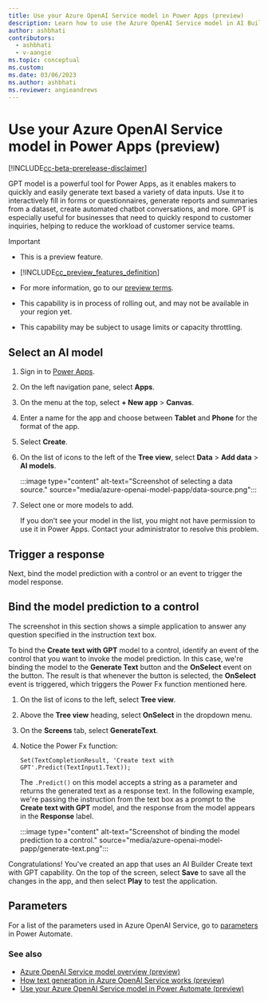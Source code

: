 ```yaml
---
title: Use your Azure OpenAI Service model in Power Apps (preview)
description: Learn how to use the Azure OpenAI Service model in AI Builder in Power Apps.
author: ashbhati
contributors:
  - ashbhati
  - v-aangie
ms.topic: conceptual
ms.custom: 
ms.date: 03/06/2023
ms.author: ashbhati
ms.reviewer: angieandrews
---
```


# Use your Azure OpenAI Service model in Power Apps (preview)

[!INCLUDE[cc-beta-prerelease-disclaimer](./includes/cc-beta-prerelease-disclaimer.md)]

GPT model is a powerful tool for Power Apps, as it enables makers to quickly and easily generate text based a variety of data inputs. Use it to interactively fill in forms or questionnaires, generate reports and summaries from a dataset, create automated chatbot conversations, and more. GPT is especially useful for businesses that need to quickly respond to customer inquiries, helping to reduce the workload of customer service teams.  

> [!IMPORTANT]
> - This is a preview feature.
>
> - [!INCLUDE[cc_preview_features_definition](includes/cc-preview-features-definition.md)]
>
> - For more information, go to our [preview terms](https://go.microsoft.com/fwlink/?linkid=2189520).
>
> - This capability is in process of rolling out, and may not be available in your region yet.
>
> - This capability  may be subject to usage limits or capacity throttling.

## Select an AI model

1. Sign in to [Power Apps](https://make.powerapps.com).

1. On the left navigation pane, select **Apps**.

1. On the menu at the top, select **+ New app** > **Canvas**. 

1. Enter a name for the app and choose between **Tablet** and **Phone** for the format of the app.

1. Select **Create**.

1. On the list of icons to the left of the **Tree view**, select **Data** > **Add data** > **AI models**.

    :::image type="content" alt-text="Screenshot of selecting a data source." source="media/azure-openai-model-papp/data-source.png":::

1. Select one or more models to add.

    If you don’t see your model in the list, you might not have permission to use it in Power Apps. Contact your administrator to resolve this problem. 

## Trigger a response

Next, bind the model prediction with a control or an event to trigger the model response.

## Bind the model prediction to a control

The screenshot in this section shows a simple application to answer any question specified in the instruction text box.

To bind the **Create text with GPT** model to a control, identify an event of the control that you want to invoke the model prediction. In this case, we're binding the model to the **Generate Text** button and the **OnSelect** event on the button. The result is that whenever the button is selected, the **OnSelect** event is triggered, which triggers the Power Fx function mentioned here.

1. On the list of icons to the left, select **Tree view**.

1. Above the **Tree view** heading, select **OnSelect** in the dropdown menu.

1. On the **Screens** tab, select **GenerateText**.

1. Notice the Power Fx function:

    ```powerapps-dot
    Set(TextCompletionResult, 'Create text with GPT'.Predict(TextInput1.Text));
    ````

    The `.Predict()` on this model accepts a string as a parameter and returns the generated text as a response text. In the following example, we're passing the instruction from the text box as a prompt to the **Create text with GPT** model, and the response from the model appears in the **Response** label.  

    :::image type="content" alt-text="Screenshot of binding the model prediction to a control." source="media/azure-openai-model-papp/generate-text.png":::

Congratulations! You've created an app that uses an AI Builder Create text with GPT capability. On the top of the screen, select **Save** to save all the changes in the app, and then select **Play** to test the application.  

## Parameters

For a list of the parameters used in Azure OpenAI Service, go to [parameters](azure-openai-model-pauto.md#parameters) in Power Automate.

### See also

- [Azure OpenAI Service model overview (preview)](prebuilt-azure-openai.md)
- [How text generation in Azure OpenAI Service works (preview)](azure-openai-textgen.md)
- [Use your Azure OpenAI Service model in Power Automate (preview)](azure-openai-model-pauto.md)
